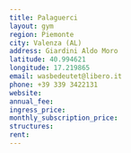 ```yaml
---
title: Palaguerci
layout: gym
region: Piemonte
city: Valenza (AL)
address: Giardini Aldo Moro
latitude: 40.994621
longitude: 17.219865
email: wasbedeutet@libero.it
phone: +39 339 3422131
website: 
annual_fee: 
ingress_price: 
monthly_subscription_price: 
structures: 
rent: 
---
```


